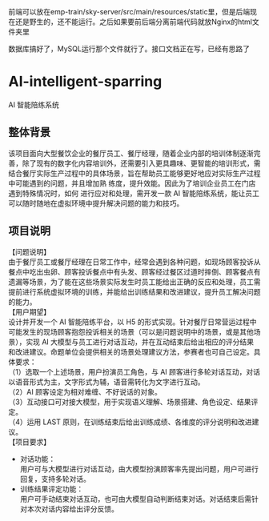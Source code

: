 前端可以放在emp-train/sky-server/src/main/resources/static里，但是后端现在还是野生的，还不能运行。之后如果要前后端分离前端代码就放Nginx的html文件夹里

数据库搞好了，MySQL运行那个文件就行了。接口文档正在写，已经有思路了

# AI-intelligent-sparring
AI 智能陪练系统
## 整体背景
该项目面向大型餐饮企业的餐厅员工、餐厅经理，随着企业内部的培训体制逐渐完善，除了现有的数字化内容培训外，还需要引入更具趣味、更智能的培训形式，需结合餐厅实际生产过程中的具体场景，旨在帮助员工能够更好地应对实际生产过程中可能遇到的问题，并且增加熟 练度，提升效能。因此为了培训企业员工在门店遇到特殊情况时，如何 进行应对和处理，需开发一款 AI 智能陪练系统，能让员工可以随时随地在虚拟环境中提升解决问题的能力和技巧。
## 项目说明
【问题说明】      
由于餐厅员工或餐厅经理在日常工作中，经常会遇到各种问题，如现场顾客投诉从餐点中吃出虫卵、顾客投诉餐点中有头发、顾客经过餐区过道时摔倒、顾客餐点有遗漏等场景，为了能在这些场景实际发生时员工能给出正确的反应和处理，员工需提前进行系统虚拟环境的训练，并能给出训练结果和改进建议，提升员工解决问题的能力。        
【用户期望】          
设计并开发一个 AI 智能陪练平台，以 H5 的形式实现。针对餐厅日常营运过程中可能发生的现场顾客抱怨投诉相关的场景（可以是问题说明中的场景，或是其他场景），实现 AI 大模型与员工进行对话互动，并在互动结束后给出相应的评分结果和改进建议。命题单位会提供相关的场景处理建议方法，参赛者也可自己设定。具体要求：        
（1）选取一个上述场景，用户扮演员工角色，与 AI 顾客进行多轮对话互动，对话以语音形式为主，文字形式为辅，语音需转化为文字进行互动。       
（2）AI 顾客设定为相对难缠、不好说话的对象。         
（3）互动接口可对接大模型，用于实现语义理解、场景搭建、角色设定、结果评定。         
（4）运用 LAST 原则，在训练结束后给出训练成绩、各维度的评分说明和改进建议。          
【项目要求】          
- 对话功能：      
用户可与大模型进行对话互动，由大模型扮演顾客率先提出问题，用户可进行回复，支持多轮对话。     
- 训练结果评定功能：    
用户可手动结束对话互动，也可由大模型自动判断结束对话。对话结束后需针对本次对话内容给出评分反馈。

